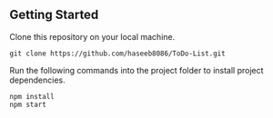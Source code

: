 ## Getting Started

Clone this repository on your local machine.
```
git clone https://github.com/haseeb8086/ToDo-List.git
```
Run the following commands into the project folder to install project dependencies.
```
npm install
npm start







